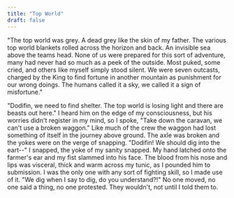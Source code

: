 ```yaml
---
title: "Top World"
draft: false
---
```


"The top world was grey. A dead grey like the skin of my father. The various top world blankets rolled across the horizon and back. An invisible sea above the teams head. None of us were prepared for this sort of adventure, many had never had so much as a peek of the outside. Most puked, some cried, and others like myself simply stood silent. We were seven outcasts, charged by the King to find fortune in another mountain as punishment for our wrong doings. The humans called it a sky, we called it a sign of misfortune."

"Dodifin, we need to find shelter. The top world is losing light and there are beasts out here." I heard him on the edge of my consciousness, but his worries didn't register in my mind, so I spoke, "Take down the caravan, we can't use a broken waggon." Like much of the crew the waggon had lost something of itself in the journey above ground. The axle was broken and the yokes were on the verge of snapping. "Dodifin! We should dig into the eart--" I snapped, the yoke of my sanity snapped. My hand latched onto the farmer's ear and my fist slammed into his face. The blood from his nose and lips was visceral, thick and warm across my tunic, as I pounded him to submission. I was the only one with any sort of fighting skill, so I made use of it. "We dig when I say to dig, do you understand?!" No one moved, no one said a thing, no one protested. They wouldn't, not until I told them to.
